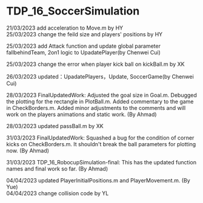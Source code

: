 # TDP_16_SoccerSimulation
21/03/2023 add acceleration to Move.m   by HY  
25/03/2023 change the feild size and players' positions   by HY

25/03/2023 add Attack function and update global parameter fallbehindTeam, 2on1 logic to UpadatePlayer(by Chenwei Cui)

25/03/2023  change the error when player kick ball on kickBall.m   by XK

26/03/2023 updated：UpadatePlayers，Update, SoccerGame(by Chenwei Cui)

28/03/2023 FinalUpdatedWork: Adjusted the goal size in Goal.m. Debugged the plotting for the rectangle in PlotBall.m. Added commentary to the game in CheckBorders.m. Added minor adjustments to the comments and will work on the players animations and static work. (By Ahmad)

28/03/2023 updated passBall.m  by XK

31/03/2023 FinalUpdatedWork: Squashed a bug for the condition of corner kicks on CheckBorders.m. It shouldn't break the ball parameters for plotting now. (By Ahmad)

31/03/2023 TDP_16_RobocupSimulation-final: This has the updated function names and final work so far. (By Ahmad)

04/04/2023 updated PlayerInitialPositions.m and PlayerMovement.m. (By Yue)  
04/04/2023 change collision code by YL
